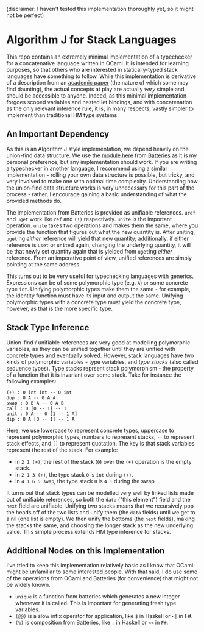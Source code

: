 (disclaimer: I haven't tested this implementation thoroughly yet, so it might not be perfect)

# Algorithm J for Stack Languages

This repo contains an extremely minimal implementation of a typechecker for a concatenative language written in OCaml. It is intended for learning purposes, so that others who are interested in statically-typed stack languages have something to follow. While this implementation is derivative of a description from an [academic paper](https://www2.ccs.neu.edu/racket/pubs/dissertation-kleffner.pdf) (the nature of which some may find daunting), the actual concepts at play are actually *very* simple and should be accessible to anyone. Indeed, as this minimal implementation forgoes scoped variables and nested let bindings, and with concatenation as the only relevant inference rule, it is, in many respects, vastly simpler to implement than traditional HM type systems. 

## An Important Dependency

As this is an Algorithm J style implementation, we depend heavily on the union-find data structure. We use the [module here](https://ocaml-batteries-team.github.io/batteries-included/hdoc2/BatUref.html) from [Batteries](https://ocaml-batteries-team.github.io/batteries-included/hdoc2/index.html) as it is my personal preference, but any implementation should work. If you are writing a typechecker in another language, I recommend using a similar implementation - rolling your own data structure is possible, but tricky, and very involved to make one with optimal time complexity. Understanding how the union-find data structure works is very unnecessary for this part of the process - rather, I encourage gaining a basic understanding of what the provided methods do. 

The implementation from Batteries is provided as unifiable references. `uref` and `uget` work like `ref` and `(!)` respectively. `unite` is the important operation. `unite` takes two operations and makes them the same, where you provide the function that figures out what the new quantity is. After uniting, `uget`ing *either* reference will yield that new quantity; additionally, if either reference is `uset` or `unite`d again, changing the underlying quantity, it will be that newly set quantity again that is yielded from `uget`ing *either* reference. From an imperative point of view, unified references are simply pointing at the same address. 

This turns out to be very useful for typechecking languages with generics. Expressions can be of some polymorphic type (e.g. `A`) or some concrete type `int`. Unifying polymorphic types make them the same - for example, the identity function must have its input and output the same. Unifying polymorphic types with a concrete type must yield the concrete type, however, as that is the more specific type. 

## Stack Type Inference

Union-find / unifiable references are very good at modelling polymorphic variables, as they can be unified together until they are unified with concrete types and eventually solved. However, stack languages have two kinds of polymorphic variables - type variables, and *type stacks* (also called sequence types). Type stacks reprsent stack polymorphism - the property of a function that it is invariant over some stack. Take for instance the following examples: 

```
(+) : 0 int int -- 0 int
dup : 0 A -- 0 A A
swap : 0 B A -- 0 A B
call : 0 [0 -- 1] -- 1
unit : 0 A -- 0 [1 -- 1 A]
dip : 0 A [0 -- 1] -- 1 A
```

Here, we use lowercase to represent concrete types, uppercase to represent polymorphic types, numbers to represent stacks, `--` to represent stack effects, and `[]` to represent quotation. The key is that stack variables represent the rest of the stack. For example: 

- in `2 1 (+)`, the rest of the stack (`0`) over the `(+)` operation is the empty stack. 
- in `2 1 3 (+)`, the type stack `0` is `int` during `(+)`. 
- in `4 1 6 5 swap`, the type stack `0` is `4 1` during the swap

It turns out that stack types can be modelled very well by linked lists made out of unifiable references, so both the `data` ("this element") field and the `next` field are unifiable. Unifying two stacks means that we recursively pop the heads off of the two lists and unify them (the `data` fields) until we get to a nil (one list is empty). We then unify the bottoms (the `next` fields), making the stacks the same, and choosing the longer stack as the new underlying value. This simple process extends HM type inference for stacks. 

## Additional Nodes on this Implementation

I've tried to keep this implementation relatively basic as I know that OCaml might be unfamiliar to some interested people. With that said, I do use some of the operations from OCaml and Batteries (for convenience) that might not be widely known. 

- `unique` is a function from batteries which generates a new integer whenever it is called. This is important for generating fresh type variables. 
- `(@@)` is a slow infix operator for application, like `$` in Haskell or `<|` in F#. 
- `(%)` is composition from Batteries, like `.` in Haskell or `<<` in `F#`. 
